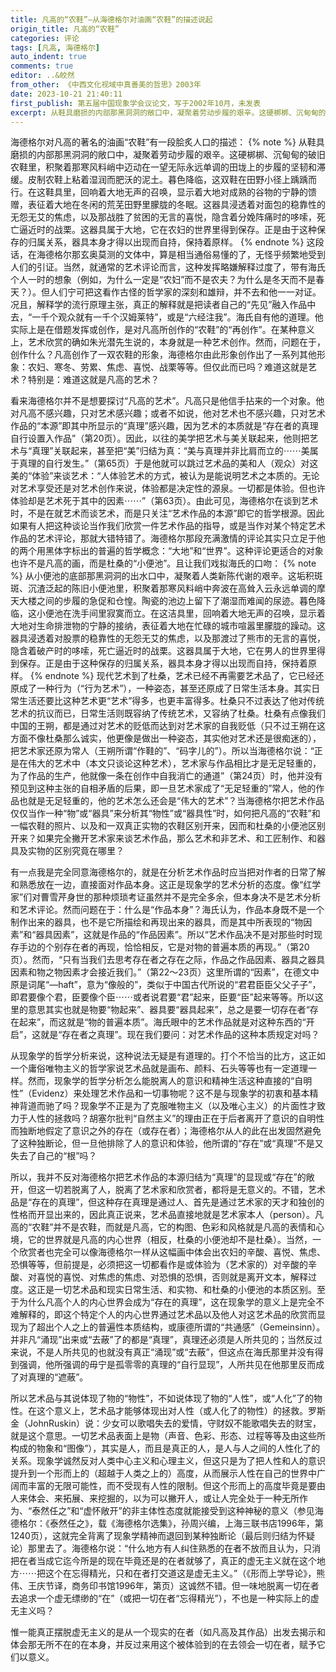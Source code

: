 ```yaml
---
title: 凡高的“农鞋”—从海德格尔对油画“农鞋”的描述说起
origin_title: 凡高的“农鞋”
categories: 评论
tags: [凡高, 海德格尔]
auto_indent: true
comments: true
editor: ..&皎然
from_other: 《中西文化视域中真善美的哲思》2003年
date: 2023-10-21 21:40:11
first_publish: 第五届中国现象学会议论文，写于2002年10月，未发表
excerpt: 从鞋具磨损的内部那黑洞洞的敞口中，凝聚着劳动步履的艰辛。这硬梆梆、沉甸甸的破旧农鞋里，积聚着那寒风料峭中迈动在一望无际永远单调的田垅上的步履的坚韧和滞缓。皮制农鞋上粘着湿润而肥沃的泥土。暮色降临，这双鞋在田野小径上踽踽而行。在这鞋具里，回响着大地无声的召唤，显示着大地对成熟的谷物的宁静的馈赠，表征着大地在冬闲的荒芜田野里朦胧的冬眠。这器具浸透着对面包的稳靠性的无怨无艾的焦虑，以及那战胜了贫困的无言的喜悦，隐含着分娩阵痛时的哆嗦，死亡逼近时的战栗。这器具属于大地，它在农妇的世界里得到保存。正是由于这种保存的归属关系，器具本身才得以出现而自持，保持着原样。
---
```

海德格尔对凡高的著名的油画“农鞋”有一段脍炙人口的描述：
{% note %}
从鞋具磨损的内部那黑洞洞的敞口中，凝聚着劳动步履的艰辛。这硬梆梆、沉甸甸的破旧农鞋里，积聚着那寒风料峭中迈动在一望无际永远单调的田垅上的步履的坚韧和滞缓。皮制农鞋上粘着湿润而肥沃的泥土。暮色降临，这双鞋在田野小径上踽踽而行。在这鞋具里，回响着大地无声的召唤，显示着大地对成熟的谷物的宁静的馈赠，表征着大地在冬闲的荒芜田野里朦胧的冬眠。这器具浸透着对面包的稳靠性的无怨无艾的焦虑，以及那战胜了贫困的无言的喜悦，隐含着分娩阵痛时的哆嗦，死亡逼近时的战栗。这器具属于大地，它在农妇的世界里得到保存。正是由于这种保存的归属关系，器具本身才得以出现而自持，保持着原样。
{% endnote %}
这段话，在海德格尔那玄奥莫测的文体中，算是相当通俗易懂的了，无怪乎频繁地受到人们的引证。当然，就通常的艺术评论而言，这种发挥略嫌解释过度了，带有海氏个人一时的想象（例如，为什么一定是“农妇”而不是农夫？为什么是冬天而不是春天？）。但人们宁可把这看作古怪的哲学家的深刻和雄辩，并不去和他一一对证。况且，解释学的流行原理主张，真正的解释就是把读者自己的“先见”融入作品中去，“一千个观众就有一千个汉姆莱特”，或是“六经注我”。海氏自有他的道理。他实际上是在借题发挥或创作，是对凡高所创作的“农鞋”的“再创作”。在某种意义上，艺术欣赏的确如朱光潜先生说的，本身就是一种艺术创作。然而，问题在于，创作什么？凡高创作了一双农鞋的形象，海德格尔由此形象创作出了一系列其他形象：农妇、寒冬、劳累、焦虑、喜悦、战栗等等。但仅此而已吗？难道这就是艺术？特别是：难道这就是凡高的艺术？

看来海德格尔并不是想要探讨“凡高的艺术”。凡高只是他信手拈来的一个对象。他对凡高不感兴趣，只对艺术感兴趣；或者不如说，他对艺术也不感兴趣，只对艺术作品的“本源”即其中所显示的“真理”感兴趣，因为艺术的本质就是“存在者的真理自行设置入作品”（第20页）。因此，以往的美学把艺术与美关联起来，他则把艺术与“真理”关联起来，甚至把“美”归结为真：“美与真理并非比肩而立的⋯⋯美属于真理的自行发生。”（第65页）于是他就可以跳过艺术品的美和人（观众）对这美的“体验”来谈艺术：“人体验艺术的方式，被认为是能说明艺术之本质的。无论对艺术享受还是对艺术创作来说，体验都是决定性的源泉。一切都是体验。但也许体验却是艺术死于其中的因素⋯⋯”（第63页）。由此可见，海德格尔在谈到艺术时，不是在就艺术而谈艺术，而是只关注“艺术作品的本源”即它的哲学根源。因此如果有人把这种谈论当作我们欣赏一件艺术作品的指导，或是当作对某个特定艺术作品的艺术评论，那就大错特错了。海德格尔那段充满激情的评论其实只立足于他的两个用黑体字标出的普遍的哲学概念：“大地”和“世界”。这种评论更适合的对象也许不是凡高的画，而是杜桑的“小便池”。且让我们戏拟海氏的口吻：
{% note %}
从小便池的底部那黑洞洞的出水口中，凝聚着人类新陈代谢的艰辛。这垢积斑斑、沉渣泛起的陈旧小便池里，积聚着那寒风料峭中奔波在高耸入云永远单调的摩天大楼之间的步履的急促和仓惶。陶瓷的池边上留下了潮湿而难闻的尿迹。暮色降临，这小便池在洗手间里寂寞而立。在这洁具里，回响着大地无声的召唤，显示着大地对生命排泄物的宁静的接纳，表征着大地在忙碌的城市喧嚣里朦胧的躁动。这器具浸透着对股票的稳靠性的无怨无艾的焦虑，以及那渡过了熊市的无言的喜悦，隐含着破产时的哆嗦，死亡逼近时的战栗。这器具属于大地，它在男人的世界里得到保存。正是由于这种保存的归属关系，器具本身才得以出现而自持，保持着原样。
{% endnote %}
现代艺术到了杜桑，艺术已经不再需要艺术品了，它已经还原成了一种行为（“行为艺术”），一种姿态，甚至还原成了日常生活本身。其实日常生活还要比这种艺术更“艺术”得多，也更丰富得多。杜桑只不过表达了他对传统艺术的抗议而已，日常生活则既容纳了传统艺术，又容纳了杜桑。杜桑有点像我们中国的王朔，都是通过对艺术的贬低而达到对艺术家的自我贬低（只不过王朔在这方面不像杜桑那么诚实，他更像是做出一种姿态，其实他对艺术还是很痴迷的），把艺术家还原为常人（王朔所谓“作鞋的”、“码字儿的”）。所以当海德格尔说：“正是在伟大的艺术中（本文只谈论这种艺术），艺术家与作品相比才是无足轻重的，为了作品的生产，他就像一条在创作中自我消亡的通道”（第24页）时，他并没有预见到这种主张的自相矛盾的后果，即一旦艺术家成了“无足轻重的”常人，他的作品也就是无足轻重的，他的艺术怎么还会是“伟大的艺术”？当海德格尔把艺术作品仅仅当作一种“物”或“器具”来分析其“物性”或“器具性”时，如何把凡高的“农鞋”和一幅农鞋的照片、以及和一双真正实物的农鞋区别开来，因而和杜桑的小便池区别开来？如果完全撇开艺术家来谈艺术作品，那么艺术和非艺术、和工匠制作、和器具及实物的区别究竟在哪里？

有一点我是完全同意海德格尔的，就是在分析艺术作品时应当把对作者的日常了解和熟悉放在一边，直接面对作品本身。这正是现象学的艺术分析的态度。像“红学家”们对曹雪芹身世的那种烦琐考证虽然并不是完全多余，但本身决不是艺术分析和艺术评论。然而问题在于：什么是“作品本身”？海氏认为，作品本身既不是一个制作出来的器具，也不是它所描绘和再现出来的器具，而是其中所表现的“物因素”和“器具因素”，这就是作品的“作品因素”。所以“艺术作品决不是对那些时时现存手边的个别存在者的再现，恰恰相反，它是对物的普遍本质的再现。”（第20页）。然而，“只有当我们去思考存在者之存在之际，作品之作品因素、器具之器具因素和物之物因素才会接近我们。”（第22～23页）这里所谓的“因素”，在德文中原是词尾“—haft”，意为“像般的”，类似于中国古代所说的“君君臣臣父父子子”，即君要像个君，臣要像个臣⋯⋯或者说君要“君”起来，臣要“臣”起来等等。所以这里的意思其实也就是物要“物起来”、器具要“器具起来”，总之是要一切存在者“存在起来”，而这就是“物的普遍本质”。海氏眼中的艺术作品就是对这种东西的“开启”，这就是“存在者之真理”。现在我们要问：对艺术作品的这种本质规定对吗？

从现象学的哲学分析来说，这种说法无疑是有道理的。打个不恰当的比方，这正如一个庸俗唯物主义的哲学家说艺术品就是画布、颜料、石头等等也有一定道理一样。然而，现象学的哲学分析怎么能脱离人的意识和精神生活这种直接的“自明性”（Evidenz）来处理艺术作品和一切事物呢？这不是与现象学的初衷和基本精神背道而驰了吗？现象学不正是为了克服唯物主义（以及唯心主义）的片面性才致力于人性的拯救吗？胡塞尔批判“自然主义”的理由正在于后者离开了意识的自明性而独断地假定了意识之外的存在（或存在者）；海德格尔从人的此在出发固然避免了这种独断论，但一旦他排除了人的意识和体验，他所谓的“存在”或“真理”不是又失去了自己的“根”吗？

所以，我并不反对海德格尔把艺术作品的本源归结为“真理”的显现或“存在”的敞开，但这一切若脱离了人，脱离了艺术家和欣赏者，都将是无意义的。不错，艺术品是“存在的真理”，但这种存在真理是通过人、首先是通过艺术家的天才和独创的性格而开显出来的，因此真正说来，艺术品直接地就是艺术家本人（person）。凡高的“农鞋”并不是农鞋，而就是凡高，它的构图、色彩和风格就是凡高的表情和心境，它的世界就是凡高的内心世界（相反，杜桑的小便池却不是杜桑）。当然，一个欣赏者也完全可以像海德格尔一样从这幅画中体会出农妇的辛酸、喜悦、焦虑、恐惧等等，但前提是，必须把这一切都看作是或体验为（艺术家的）对辛酸的辛酸、对喜悦的喜悦、对焦虑的焦虑、对恐惧的恐惧，否则就是离开文本，解释过度。这正是一切艺术品和现实日常生活、和实物、和杜桑的小便池的本质区别。至于为什么凡高个人的内心世界会成为“存在的真理”，这在现象学的意义上是完全不难解释的，即这个特定个人的内心世界通过艺术品以及他人对这艺术品的欣赏而显现为了超出个人之上的普遍性本质结构，或康德所谓的“共通感”（Gemeinsinn）。并非凡“涌现”出来或“去蔽”了的都是“真理”，真理还必须是人所共见的；当然反过来说，不是人所共见的也就没有真正“涌现”或“去蔽”，但这点在海氏那里并没有得到强调，他所强调的毋宁是孤零零的真理的“自行显现”，人所共见在他那里反而成了对真理的“遮蔽”。

所以艺术品与其说体现了物的“物性”，不如说体现了物的“人性”，或“人化”了的物性。在这个意义上，艺术品才能够体现出对人性（或人化了的物性）的拯救。罗斯金（JohnRuskin）说：少女可以歌唱失去的爱情，守财奴不能歌唱失去的财宝，就是这个意思。一切艺术品表面上是物（声音、色彩、形态、过程等等及由这些所构成的物象和“图像”），其实是人，而且是真正的人，是人与人之间的人性化了的关系。现象学诚然反对人类中心主义和心理主义，但这只是为了把人性和人的意识提升到一个形而上的（超越于人类之上的）高度，从而展示人性在自己的世界中广阔而丰富的无限可能性，而不受现有人性的限制。但这个形而上的高度毕竟是要由人来体会、来拓展、来挖掘的，以为可以撇开人，或让人完全处于一种无所作为、“泰然任之”和“虚怀敞开”的非主体性态度就能接受到这种神秘的意义（参见海德格尔：《泰然任之》，载《海德格尔选集》，孙周兴编，上海三联书店1996年，第1240页），这就完全背离了现象学精神而退回到某种独断论（最后则归结为怀疑论）那里去了。海德格尔说：“什么地方有人纠住熟悉的在者不放而且认为，只消把在者当成它迄今所是的现在毕竟还是的在者就够了，真正的虚无主义就在这个地方⋯⋯把这个在忘得精光，只和在者打交道这是虚无主义。”（《形而上学导论》，熊伟、王庆节译，商务印书馆1996年，第页）这诚然不错。但一味地脱离一切在者去追求一个虚无缥缈的“在”（或把一切在者“忘得精光”），不也是一种实际上的虚无主义吗？

惟一能真正摆脱虚无主义的是从一个现实的在者（如凡高及其作品）出发去揭示和体会那无所不在的在本身，并反过来用这个被体验到的在去领会一切在者，赋予它们以意义。
